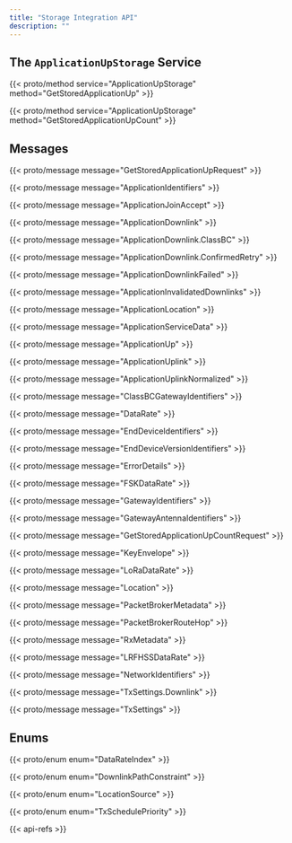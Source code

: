 ```yaml
---
title: "Storage Integration API"
description: ""
---
```


## The `ApplicationUpStorage` Service

{{< proto/method service="ApplicationUpStorage" method="GetStoredApplicationUp" >}}

{{< proto/method service="ApplicationUpStorage" method="GetStoredApplicationUpCount" >}}

## Messages

{{< proto/message message="GetStoredApplicationUpRequest" >}}

{{< proto/message message="ApplicationIdentifiers" >}}

{{< proto/message message="ApplicationJoinAccept" >}}

{{< proto/message message="ApplicationDownlink" >}}

{{< proto/message message="ApplicationDownlink.ClassBC" >}}

{{< proto/message message="ApplicationDownlink.ConfirmedRetry" >}}

{{< proto/message message="ApplicationDownlinkFailed" >}}

{{< proto/message message="ApplicationInvalidatedDownlinks" >}}

{{< proto/message message="ApplicationLocation" >}}

{{< proto/message message="ApplicationServiceData" >}}

{{< proto/message message="ApplicationUp" >}}

{{< proto/message message="ApplicationUplink" >}}

{{< proto/message message="ApplicationUplinkNormalized" >}}

{{< proto/message message="ClassBCGatewayIdentifiers" >}}

{{< proto/message message="DataRate" >}}

{{< proto/message message="EndDeviceIdentifiers" >}}

{{< proto/message message="EndDeviceVersionIdentifiers" >}}

{{< proto/message message="ErrorDetails" >}}

{{< proto/message message="FSKDataRate" >}}

{{< proto/message message="GatewayIdentifiers" >}}

{{< proto/message message="GatewayAntennaIdentifiers" >}}

{{< proto/message message="GetStoredApplicationUpCountRequest" >}}

{{< proto/message message="KeyEnvelope" >}}

{{< proto/message message="LoRaDataRate" >}}

{{< proto/message message="Location" >}}

{{< proto/message message="PacketBrokerMetadata" >}}

{{< proto/message message="PacketBrokerRouteHop" >}}

{{< proto/message message="RxMetadata" >}}

{{< proto/message message="LRFHSSDataRate" >}}

{{< proto/message message="NetworkIdentifiers" >}}

{{< proto/message message="TxSettings.Downlink" >}}

{{< proto/message message="TxSettings" >}}

## Enums

{{< proto/enum enum="DataRateIndex" >}}

{{< proto/enum enum="DownlinkPathConstraint" >}}

{{< proto/enum enum="LocationSource" >}}

{{< proto/enum enum="TxSchedulePriority" >}}

{{< api-refs >}}
